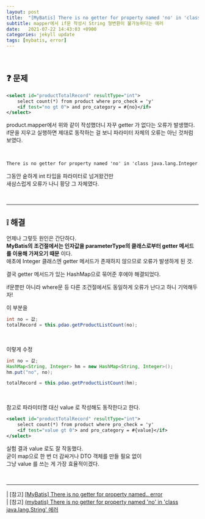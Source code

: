 ```yaml
---
layout: post
title:  "[MyBatis] There is no getter for property named 'no' in 'class java.lang.Integer' 에러"
subtitle: mapper에서 if문 작성시 String 형변환이 불가능하다는 에러
date:   2021-07-22 14:43:03 +0900
categories: jekyll update
tags: [mybatis, error]
---
```


<br>

## ❓ 문제

```xml
<select id="productTotalRecord" resultType="int">
	select count(*) from product where pro_check = 'y' 
	<if test="no gt 0"> and pro_category = #{no}</if> 
</select>
```

product.mapper에서 위와 같이 작성했더니 자꾸 getter 가 없다는 오류가 발생했다.  
if문을 지우고 실행하면 제대로 동작하는 걸 보니 파라미터 자체의 오류는 아닌 것처럼 보였다.  

<br>

```xml
There is no getter for property named 'no' in 'class java.lang.Integer'
```

그동안 숱하게 int 타입을 파라미터로 넘겨왔건만  
새삼스럽게 오류가 나니 황당 그 자체였다.  

<br>

---
## ❕ 해결

언제나 그렇듯 원인은 간단하다.  
**MyBatis의 조건절에서는 인자값을 parameterType의 클래스로부터 getter 메서드를 이용해 가져오기 때문** 이다.  
애초에 Integer 클래스엔 getter 메서드가 존재하지 않으므로 오류가 발생하게 된 것.  

결국 getter 메서드가 있는 HashMap으로 묶어준 후에야 해결되었다.  

if문뿐만 아니라 where문 등 다른 조건절에서도 동일하게 오류가 난다고 하니 기억해두자! 


이 부분을

```java
int no = 값;
totalRecord = this.pdao.getProductListCount(no);
```
<br>

이렇게 수정

```java
int no = 값;
HashMap<String, Integer> hm = new HashMap<String, Integer>();
hm.put("no", no);

totalRecord = this.pdao.getProductListCount(hm);
```

<br>

참고로 파라미터명 대신 value 로 작성해도 동작한다고 한다.  

```xml
<select id="productTotalRecord" resultType="int">
	select count(*) from product where pro_check = 'y' 
	<if test="value gt 0"> and pro_category = #{value}</if> 
</select>
```

실험 결과 value 로도 잘 작동했다.  
굳이 map으로 한 번 더 감싸거나 DTO 객체를 만들 필요 없이  
그냥 value 를 쓰는 게 가장 효율적이겠다.  

<br>

---
| [참고] [[MyBatis] There is no getter for property named.. error](https://marobiana.tistory.com/24) <br/>
| [참고] [(mybatis) There is no getter for property named 'no' in 'class java.lang.String' 에러](https://blog.naver.com/0192141606/70173329588)



